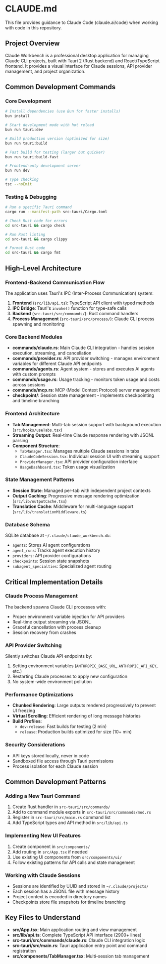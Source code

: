 # CLAUDE.md

This file provides guidance to Claude Code (claude.ai/code) when working with code in this repository.

## Project Overview

Claude Workbench is a professional desktop application for managing Claude CLI projects, built with Tauri 2 (Rust backend) and React/TypeScript frontend. It provides a visual interface for Claude sessions, API provider management, and project organization.

## Common Development Commands

### Core Development
```bash
# Install dependencies (use Bun for faster installs)
bun install

# Start development mode with hot reload
bun run tauri:dev

# Build production version (optimized for size)
bun run tauri:build

# Fast build for testing (larger but quicker)
bun run tauri:build-fast

# Frontend-only development server
bun run dev

# Type checking
tsc --noEmit
```

### Testing & Debugging
```bash
# Run a specific Tauri command
cargo run --manifest-path src-tauri/Cargo.toml

# Check Rust code for errors
cd src-tauri && cargo check

# Run Rust linting
cd src-tauri && cargo clippy

# Format Rust code
cd src-tauri && cargo fmt
```

## High-Level Architecture

### Frontend-Backend Communication Flow
The application uses Tauri's IPC (Inter-Process Communication) system:
1. **Frontend** (`src/lib/api.ts`): TypeScript API client with typed methods
2. **IPC Bridge**: Tauri's `invoke()` function for type-safe calls
3. **Backend** (`src-tauri/src/commands/`): Rust command handlers
4. **Process Management** (`src-tauri/src/process/`): Claude CLI process spawning and monitoring

### Core Backend Modules
- **commands/claude.rs**: Main Claude CLI integration - handles session execution, streaming, and cancellation
- **commands/provider.rs**: API provider switching - manages environment variables for different Claude API endpoints
- **commands/agents.rs**: Agent system - stores and executes AI agents with custom prompts
- **commands/usage.rs**: Usage tracking - monitors token usage and costs across sessions
- **commands/mcp.rs**: MCP (Model Context Protocol) server management
- **checkpoint/**: Session state management - implements checkpointing and timeline branching

### Frontend Architecture
- **Tab Management**: Multi-tab session support with background execution (`src/hooks/useTabs.tsx`)
- **Streaming Output**: Real-time Claude response rendering with JSONL parsing
- **Component Structure**:
  - `TabManager.tsx`: Manages multiple Claude sessions in tabs
  - `ClaudeCodeSession.tsx`: Individual session UI with streaming support
  - `ProviderManager.tsx`: API provider configuration interface
  - `UsageDashboard.tsx`: Token usage visualization

### State Management Patterns
- **Session State**: Managed per-tab with independent project contexts
- **Output Caching**: Progressive message rendering optimization (`src/lib/outputCache.tsx`)
- **Translation Cache**: Middleware for multi-language support (`src/lib/translationMiddleware.ts`)

### Database Schema
SQLite database at `~/.claude/claude_workbench.db`:
- `agents`: Stores AI agent configurations
- `agent_runs`: Tracks agent execution history
- `providers`: API provider configurations
- `checkpoints`: Session state snapshots
- `subagent_specialties`: Specialized agent routing

## Critical Implementation Details

### Claude Process Management
The backend spawns Claude CLI processes with:
- Proper environment variable injection for API providers
- Real-time output streaming via JSONL
- Graceful cancellation with process cleanup
- Session recovery from crashes

### API Provider Switching
Silently switches Claude API endpoints by:
1. Setting environment variables (`ANTHROPIC_BASE_URL`, `ANTHROPIC_API_KEY`, etc.)
2. Restarting Claude processes to apply new configuration
3. No system-wide environment pollution

### Performance Optimizations
- **Chunked Rendering**: Large outputs rendered progressively to prevent UI freezing
- **Virtual Scrolling**: Efficient rendering of long message histories
- **Build Profiles**:
  - `dev-release`: Fast builds for testing (2 min)
  - `release`: Production builds optimized for size (10+ min)

### Security Considerations
- API keys stored locally, never in code
- Sandboxed file access through Tauri permissions
- Process isolation for each Claude session

## Common Development Patterns

### Adding a New Tauri Command
1. Create Rust handler in `src-tauri/src/commands/`
2. Add to command module exports in `src-tauri/src/commands/mod.rs`
3. Register in `src-tauri/src/main.rs` command list
4. Add TypeScript types and API method in `src/lib/api.ts`

### Implementing New UI Features
1. Create component in `src/components/`
2. Add routing in `src/App.tsx` if needed
3. Use existing UI components from `src/components/ui/`
4. Follow existing patterns for API calls and state management

### Working with Claude Sessions
- Sessions are identified by UUID and stored in `~/.claude/projects/`
- Each session has a JSONL file with message history
- Project context is encoded in directory names
- Checkpoints store file snapshots for timeline branching

## Key Files to Understand

- **src/App.tsx**: Main application routing and view management
- **src/lib/api.ts**: Complete TypeScript API interface (2900+ lines)
- **src-tauri/src/commands/claude.rs**: Claude CLI integration logic
- **src-tauri/src/main.rs**: Tauri application entry point and command registration
- **src/components/TabManager.tsx**: Multi-session tab management